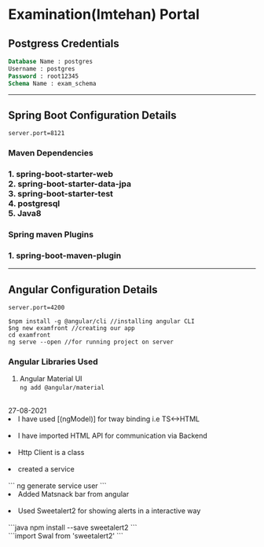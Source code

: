 # Examination(Imtehan) Portal
## Postgress Credentials
```sql
Database Name : postgres
Username : postgres
Password : root12345
Schema Name : exam_schema
```
<hr>

## Spring Boot Configuration Details
``server.port=8121``
<h3>Maven Dependencies<h3>
1. spring-boot-starter-web<br>
2. spring-boot-starter-data-jpa<br>
3. spring-boot-starter-test<br>
4. postgresql<br>
5. Java8

<h3>Spring maven Plugins<h3>
1. spring-boot-maven-plugin


<hr>

## Angular Configuration Details
```server.port=4200```
```
$npm install -g @angular/cli //installing angular CLI
$ng new examfront //creating our app
cd examfront
ng serve --open //for running project on server
```
### Angular Libraries Used
  1. Angular Material UI <br>
  ``` ng add @angular/material ```

<br>
<span>27-08-2021</span><br>
<li>I have used [(ngModel)] for tway binding i.e TS<->HTML</li><br>
<li>I have imported HTML API for communication via Backend</li><br>
<li>Http Client is a class</li><br>
<li>created a service</li><br>
``` ng generate service user ``` 
<br>
<li>Added Matsnack bar from angular</li><br>
<li>Used Sweetalert2 for showing alerts in a interactive way</li><br>
```java
npm install --save sweetalert2 
```
<br>
```import Swal from 'sweetalert2' ```
